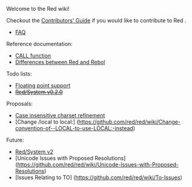 Welcome to the Red wiki!

Checkout the [Contributors' Guide](https://github.com/red/red/wiki/Contributor-Guidelines) if you would like to contribute to Red .

* [FAQ](https://github.com/red/red/wiki/FAQ)

Reference documentation:
* [CALL function](https://github.com/red/red/wiki/Reference-Call)
* [Differences between Red and Rebol](https://github.com/red/red/wiki/Differences-between-Red-and-Rebol)

Todo lists:
* [Floating point support](https://github.com/red/red/wiki/Red-floating-point-support)
* <strike>[Red/System v0.2.0](https://github.com/dockimbel/Red/wiki/Red-System-v0.2.0-todo-list)</strike>

Proposals:
* [Case insensitive charset refinement](https://github.com/red/red/wiki/Add-a-Refinement-to-the-charset-function-to-make-a-case-insensitive-bitset!)
* [Change /local to local:] (https://github.com/red/red/wiki/Change-convention-of--LOCAL-to-use-LOCAL:-instead)

Future:
* [Red/System v2](https://github.com/dockimbel/Red/wiki/Red-System-v2-Wish-List)
* [Unicode Issues with Proposed Resolutions] (https://github.com/red/red/wiki/Unicode-Issues-with-Proposed-Resolutions)
* [Issues Relating to TO] (https://github.com/red/red/wiki/To-Issues)